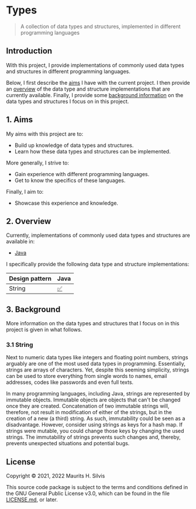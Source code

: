 # Types

> A collection of data types and structures, implemented in different programming languages

## Introduction

With this project, I provide implementations of commonly used data types and structures in different programming languages.

Below, I first describe the [aims](#1-aims) I have with the current project.
I then provide an [overview](#2-overview) of the data type and structure implementations that are currently available.
Finally, I provide some [background information](#3-background) on the data types and structures I focus on in this project.

## 1. Aims

My aims with this project are to:

- Build up knowledge of data types and structures.
- Learn how these data types and structures can be implemented.

More generally, I strive to:

- Gain experience with different programming languages.
- Get to know the specifics of these languages.

Finally, I aim to:

- Showcase this experience and knowledge.

## 2. Overview

Currently, implementations of commonly used data types and structures are available in:

- [Java](java)

I specifically provide the following data type and structure implementations:

| Design pattern | Java                                                       |
|----------------|------------------------------------------------------------|
| String         | [✅](java/src/main/java/nl/mauritssilvis/types/java/string) |

## 3. Background

More information on the data types and structures that I focus on in this project is given in what follows.

### 3.1 String

Next to numeric data types like integers and floating point numbers, strings arguably are one of the most used data types in programming.
Essentially, strings are arrays of characters.
Yet, despite this seeming simplicity, strings can be used to store everything from single words to names, email addresses, codes like passwords and even full texts. 

In many programming languages, including Java, strings are represented by immutable objects.
Immutable objects are objects that can't be changed once they are created.
Concatenation of two immutable strings will, therefore, not result in modification of either of the strings, but in the creation of a new (a third) string.
As such, immutability could be seen as a disadvantage.
However, consider using strings as keys for a hash map.
If strings were mutable, you could change those keys by changing the used strings.
The immutability of strings prevents such changes and, thereby, prevents unexpected situations and potential bugs.

## License

Copyright © 2021, 2022 Maurits H. Silvis

This source code package is subject to the terms and conditions defined in the GNU General Public License v3.0, which can be found in the file [LICENSE.md](LICENSE.md), or later.
